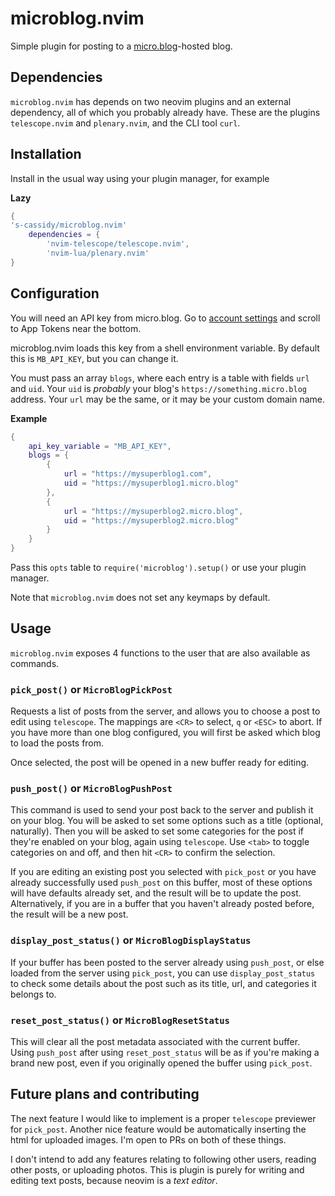 # microblog.nvim

Simple plugin for posting to a [micro.blog](https://micro.blog)-hosted blog.

## Dependencies

`microblog.nvim` has depends on two neovim plugins and an external dependency, all of which you probably already have. These are the plugins `telescope.nvim` and `plenary.nvim`, and the CLI tool `curl`.

## Installation

Install in the usual way using your plugin manager, for example

**Lazy**

```lua
{
's-cassidy/microblog.nvim'
    dependencies = {
        'nvim-telescope/telescope.nvim',
        'nvim-lua/plenary.nvim'
}
```

## Configuration

You will need an API key from micro.blog. Go to [account settings](https://micro.blog/account) and scroll to App Tokens near the bottom.

microblog.nvim loads this key from a shell environment variable. By default this is `MB_API_KEY`, but you can change it.

You must pass an array `blogs`, where each entry is a table with fields `url` and `uid`. Your `uid` is _probably_ your blog's `https://something.micro.blog` address. Your `url` may be the same, or it may be your custom domain name.

**Example**

```lua
{
    api_key_variable = "MB_API_KEY",
    blogs = {
        {
            url = "https://mysuperblog1.com",
            uid = "https://mysuperblog1.micro.blog"
        },
        {
            url = "https://mysuperblog2.micro.blog",
            uid = "https://mysuperblog2.micro.blog"
        }
    }
}
```

Pass this `opts` table to `require('microblog').setup()` or use your plugin manager.

Note that `microblog.nvim` does not set any keymaps by default.

## Usage

`microblog.nvim` exposes 4 functions to the user that are also available as commands.

### `pick_post()` or `MicroBlogPickPost`

Requests a list of posts from the server, and allows you to choose a post to edit using `telescope`. The mappings are `<CR>` to select, `q` or `<ESC>` to abort. If you have more than one blog configured, you will first be asked which blog to load the posts from.

Once selected, the post will be opened in a new buffer ready for editing.

### `push_post()` or `MicroBlogPushPost`

This command is used to send your post back to the server and publish it on your blog. You will be asked to set some options such as a title (optional, naturally). Then you will be asked to set some categories for the post if they're enabled on your blog, again using `telescope`. Use `<tab>` to toggle categories on and off, and then hit `<CR>` to confirm the selection.

If you are editing an existing post you selected with `pick_post` or you have already successfully used `push_post` on this buffer, most of these options will have defaults already set, and the result will be to update the post. Alternatively, if you are in a buffer that you haven't already posted before, the result will be a new post.

### `display_post_status()` or `MicroBlogDisplayStatus`

If your buffer has been posted to the server already using `push_post`, or else loaded from the server using `pick_post`, you can use `display_post_status` to check some details about the post such as its title, url, and categories it belongs to.

### `reset_post_status()` or `MicroBlogResetStatus`

This will clear all the post metadata associated with the current buffer. Using `push_post` after using `reset_post_status` will be as if you're making a brand new post, even if you originally opened the buffer using `pick_post`.

## Future plans and contributing

The next feature I would like to implement is a proper `telescope` previewer for `pick_post`. Another nice feature would be automatically inserting the html for uploaded images. I'm open to PRs on both of these things.

I don't intend to add any features relating to following other users, reading other posts, or uploading photos. This is plugin is purely for writing and editing text posts, because neovim is a _text editor_.
